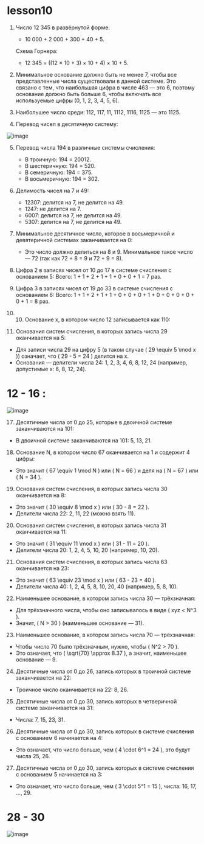 # lesson10
1. Число 12 345 в развёрнутой форме:
   - 10 000 + 2 000 + 300 + 40 + 5.
   
   Схема Горнера:
   - 12 345 = ((12 × 10 + 3) × 10 + 4) × 10 + 5.

2. Минимальное основание должно быть не менее 7, чтобы все представленные числа существовали в данной системе. Это связано с тем, что наибольшая цифра в числе 463 — это 6, поэтому основание должно быть больше 6, чтобы включать все используемые цифры (0, 1, 2, 3, 4, 5, 6).

3. Наибольшее число среди: 112, 117, 11, 1112, 1116, 1125 — это 1125.

4. Перевод чисел в десятичную систему:
 
 ![image](https://github.com/user-attachments/assets/d3318b9a-02a8-4f49-8ad9-8ad8d80f2b5c)


5. Перевод числа 194 в различные системы счисления:
   - В троичную: 194 = 20012.
   - В шестеричную: 194 = 520.
   - В семеричную: 194 = 375.
   - В восьмеричную: 194 = 302.

6. Делимость чисел на 7 и 49:
   - 12307: делится на 7, не делится на 49.
   - 1247: не делится на 7.
   - 6007: делится на 7, не делится на 49.
   - 5307: делится на 7, не делится на 49.

7. Минимальное десятичное число, которое в восьмеричной и девятеричной системах заканчивается на 0:
   - Это число должно делиться на 8 и 9. Минимальное такое число — 72 (так как 72 ÷ 8 = 9 и 72 ÷ 9 = 8).

8. Цифра 2 в записях чисел от 10 до 17 в системе счисления с основанием 5:
  Всего: 1 + 1 + 2 + 1 + 1 + 0 + 0 + 1 = 7 раз.

9. Цифра 3 в записях чисел от 19 до 33 в системе счисления с основанием 6:
  Всего: 1 + 1 + 2 + 1 + 1 + 0 + 0 + 0 + 1 + 0 + 0 + 0 + 0 + 0 + 1 = 8 раз.

10. 10. Основание x, в котором число 12 записывается как 110:
 
11. Основания систем счисления, в которых запись числа 29 оканчивается на 5:
   - Для записи числа 29 на цифру 5 (в таком случае \( 29 \equiv 5 \mod x \)) означает, что \( 29 - 5 = 24 \) делится на x.
   - Основания — делители числа 24: 1, 2, 3, 4, 6, 8, 12, 24 (например, допустимые x: 6, 8, 12, 24).

# 12 - 16 :

 ![image](https://github.com/user-attachments/assets/d3318b9a-02a8-4f49-8ad9-8ad8d80f2b5c)

17. Десятичные числа от 0 до 25, которые в двоичной системе заканчиваются на 101:
   - В двоичной системе заканчиваются на 101: 5, 13, 21.

18. Основание N, в котором число 67 оканчивается на 1 и содержит 4 цифры:
   - Это значит \( 67 \equiv 1 \mod N \) или \( N = 66 \) и деля на \( N = 67 \) или \( N = 34 \).

19. Основания систем счисления, в которых запись числа 30 оканчивается на 8:
   - Это значит \( 30 \equiv 8 \mod x \) или \( 30 - 8 = 22 \).
   - Делители числа 22: 2, 11, 22 (можно взять 11).

20. Основания систем счисления, в которых запись числа 31 оканчивается на 11:
   - Это значит \( 31 \equiv 11 \mod x \) или \( 31 - 11 = 20 \).
   - Делители числа 20: 1, 2, 4, 5, 10, 20 (например, 10, 20).

21. Основания систем счисления, в которых запись числа 63 оканчивается на 23:
   - Это значит \( 63 \equiv 23 \mod x \) или \( 63 - 23 = 40 \).
   - Делители числа 40: 1, 2, 4, 5, 8, 10, 20, 40 (например, 5, 8, 10).

22. Наименьшее основание, в котором запись числа 30 — трёхзначная:
   - Для трёхзначного числа, чтобы оно записывалось в виде \( xyz < N^3 \).
   - Значит, \( N > 30 \) (наименьшее основание — 31).

23. Наименьшее основание, в котором запись числа 70 — трёхзначная:
   - Чтобы число 70 было трёхзначным, нужно, чтобы \( N^2 > 70 \).
   - Это означает, что \( \sqrt{70} \approx 8.37 \), а значит, наименьшее основание — 9.

24. Десятичные числа от 0 до 26, запись которых в троичной системе заканчивается на 22:
   - Троичное число оканчивается на 22: 8, 26.

25. Десятичные числа от 0 до 30, запись которых в четверичной системе заканчивается на 31:
   - Числа: 7, 15, 23, 31.

26. Десятичные числа от 0 до 30, запись которых в системе счисления с основанием 6 начинается на 4:
   - Это означает, что число больше, чем \( 4 \cdot 6^1 = 24 \), это будут числа 25, 26.

27. Десятичные числа от 0 до 30, запись которых в системе счисления с основанием 5 начинается на 3:
   - Это означает, что число больше, чем \( 3 \cdot 5^1 = 15 \), числа: 16, 17, ..., 29.

# 28 - 30

 ![image](https://github.com/user-attachments/assets/d3318b9a-02a8-4f49-8ad9-8ad8d80f2b5c)



